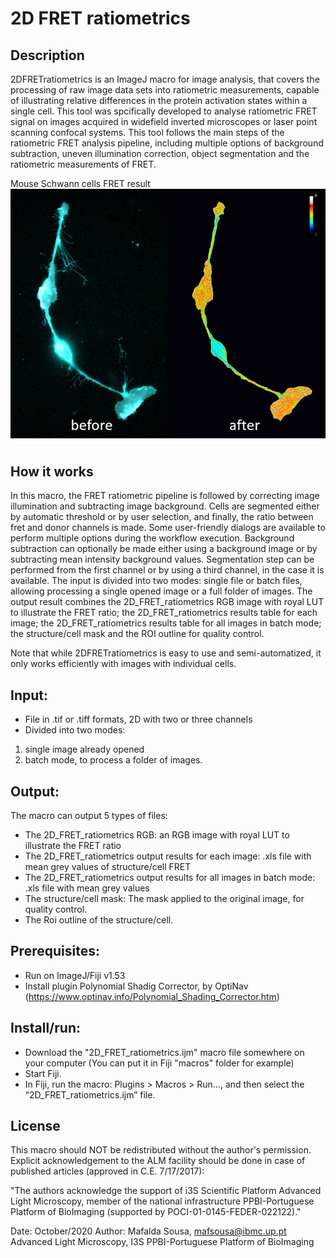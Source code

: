 # 2D FRET ratiometrics

## Description
2DFRETratiometrics is an ImageJ macro for image analysis, that covers the processing of raw image data sets into ratiometric measurements, capable of illustrating relative differences in the protein activation states within a single cell. This tool was spcifically developed to analyse ratiometric FRET signal on images acquired in widefield inverted microscopes or laser point scanning confocal systems. This tool follows the main steps of the ratiometric FRET analysis pipeline, including multiple options of background subtraction, uneven illumination correction, object segmentation and the ratiometric measurements of FRET.

Mouse Schwann cells FRET result
![picture alt](https://github.com/mafsousa/2DFRETratiometrics/blob/main/Testing_data/example.png) 

## How it works
In this macro, the FRET ratiometric pipeline is followed by correcting image illumination and subtracting image background. Cells are segmented either by automatic threshold or by user selection, and finally, the ratio between fret and donor channels is made. Some user-friendly dialogs are available to perform multiple options during the workflow execution. Background subtraction can optionally be made either using a background image or by subtracting mean intensity background values. 
Segmentation step can be performed from the first channel or by using a third channel, in the case it is available. The input is divided into two modes: single file or batch files, allowing processing a single opened image or a full folder of images. The output result combines the 2D_FRET_ratiometrics RGB image with royal LUT to illustrate the FRET ratio; the 2D_FRET_ratiometrics results table for each image; the 2D_FRET_ratiometrics results table for all images in batch mode; the structure/cell mask and the ROI outline for quality control.

Note that while 2DFRETratiometrics is easy to use and semi-automatized, it only works efficiently with images with individual cells.

## Input:
* File in .tif or .tiff formats, 2D with two or three channels
* Divided into two modes: 
 1. single image already opened 
 2. batch mode, to process a folder of images. 
## Output: 
The macro can output 5 types of files:
* The 2D_FRET_ratiometrics RGB: an RGB image with royal LUT to illustrate the FRET ratio
* The 2D_FRET_ratiometrics output results for each image: .xls file with mean grey values of structure/cell FRET
* The 2D_FRET_ratiometrics output results for all images in batch mode: .xls file with mean grey values 
* The structure/cell mask: The mask applied to the original image, for quality control.
* The Roi outline of the structure/cell.
 
## Prerequisites: 
* Run on ImageJ/Fiji v1.53
* Install plugin Polynomial Shadig Corrector, by OptiNav (https://www.optinav.info/Polynomial_Shading_Corrector.htm)
 				
## Install/run:
* Download the "2D_FRET_ratiometrics.ijm" macro file somewhere on your computer (You can put it in Fiji "macros" folder for example)
* Start Fiji.
* In Fiji, run the macro: Plugins > Macros > Run…, and then select the “2D_FRET_ratiometrics.ijm” file.

## License
This macro should NOT be redistributed without the author's permission. 
Explicit acknowledgement to the ALM facility should be done in case of published articles (approved in C.E. 7/17/2017):     
 
"The authors acknowledge the support of i3S Scientific Platform Advanced Light Microscopy, member of the national infrastructure PPBI-Portuguese Platform of BioImaging  (supported by POCI-01-0145-FEDER-022122)."

Date: October/2020
Author: Mafalda Sousa, mafsousa@ibmc.up.pt 
Advanced Light Microscopy, I3S 
PPBI-Portuguese Platform of BioImaging
